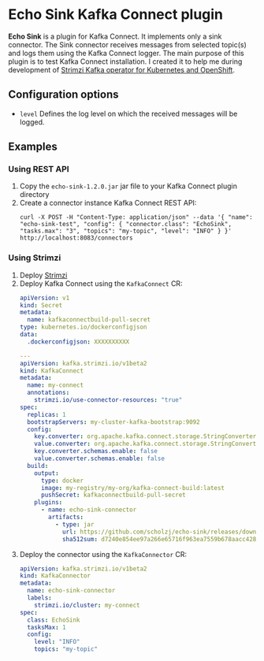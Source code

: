 # Echo Sink Kafka Connect plugin

**Echo Sink** is a plugin for Kafka Connect. 
It implements only a sink connector.
The Sink connector receives messages from selected topic(s) and logs them using the Kafka Connect logger.
The main purpose of this plugin is to test Kafka Connect installation.
I created it to help me during development of [Strimzi Kafka operator for Kubernetes and OpenShift](http://strimzi.io).

## Configuration options

* `level`
Defines the log level on which the received messages will be logged.

## Examples

### Using REST API

1. Copy the `echo-sink-1.2.0.jar` jar file to your Kafka Connect plugin directory
2. Create a connector instance Kafka Connect REST API:
    ```
    curl -X POST -H "Content-Type: application/json" --data '{ "name": "echo-sink-test", "config": { "connector.class": "EchoSink", "tasks.max": "3", "topics": "my-topic", "level": "INFO" } }' http://localhost:8083/connectors
    ```

### Using Strimzi

1. Deploy [Strimzi](https://strimzi.io)
2. Deploy Kafka Connect using the `KafkaConnect` CR:
    ```yaml
    apiVersion: v1
    kind: Secret
    metadata:
      name: kafkaconnectbuild-pull-secret
    type: kubernetes.io/dockerconfigjson
    data:
      .dockerconfigjson: XXXXXXXXXX
    
    ---
    apiVersion: kafka.strimzi.io/v1beta2
    kind: KafkaConnect
    metadata:
      name: my-connect
      annotations:
        strimzi.io/use-connector-resources: "true"
    spec:
      replicas: 1
      bootstrapServers: my-cluster-kafka-bootstrap:9092
      config:
        key.converter: org.apache.kafka.connect.storage.StringConverter
        value.converter: org.apache.kafka.connect.storage.StringConverter
        key.converter.schemas.enable: false
        value.converter.schemas.enable: false
      build:
        output:
          type: docker
          image: my-registry/my-org/kafka-connect-build:latest
          pushSecret: kafkaconnectbuild-pull-secret
        plugins:
          - name: echo-sink-connector
            artifacts:
              - type: jar
                url: https://github.com/scholzj/echo-sink/releases/download/1.2.0/echo-sink-1.2.0.jar
                sha512sum: d7240e854ee97a266e65716f963ea7559b678aacc428fbee2d3765dd9500020d71878e0b454dece36ca8130e182389a67928ed2af8ebbcd0dfaf4ca364a7fdef
    ```
3. Deploy the connector using the `KafkaConnector` CR:
    ```yaml
    apiVersion: kafka.strimzi.io/v1beta2
    kind: KafkaConnector
    metadata:
      name: echo-sink-connector
      labels:
        strimzi.io/cluster: my-connect
    spec:
      class: EchoSink
      tasksMax: 1
      config:
        level: "INFO"
        topics: "my-topic"
    ```